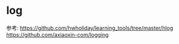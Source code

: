 # log 

参考: 
https://github.com/hwholiday/learning_tools/tree/master/hlog
https://github.com/axiaoxin-com/logging
